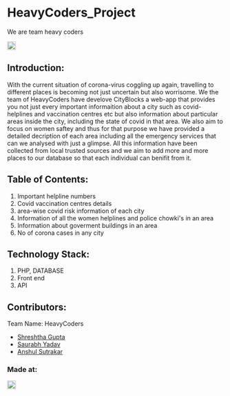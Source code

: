 # HeavyCoders_Project
We are team heavy coders


<a href="https://hack36.com"> <img src="http://bit.ly/BuiltAtHack36" height=20px> </a>


## Introduction:
With the current situation of corona-virus coggling up again, travelling to different places is becoming not just uncertain but also worrisome. We the team of HeavyCoders have develove CityBlocks a web-app that provides you not just every important informaition about a city such as covid-helplines and vaccination centres etc but also information about particular areas inside the city, including the state of covid in that area. We also aim to focus on women saftey and thus for that purpose we have provided a detailed decription of each area including all the emergency services that can we analysed with just a glimpse. All this information have been collected from local trusted sources and we aim to add more and more places to our database so that each individual can benifit from it. 
  
## Table of Contents:
1) Important helpline numbers
2) Covid vaccination centres details
3) area-wise covid risk information of each city
4) Information of all the women helplines and police chowki's in an area
5) Information about goverment buildings in an area
6) No of corona cases in any city

## Technology Stack:
  1) PHP, DATABASE
  2) Front end 
  3) API
  

## Contributors:

Team Name: HeavyCoders

* [Shreshtha Gupta](https://github.com/shrey-101)
* [Saurabh Yadav](https://github.com/sy425191)
* [Anshul Sutrakar](https://github.com/AnshulSutrakar)


### Made at:
<a href="https://hack36.com"> <img src="http://bit.ly/BuiltAtHack36" height=20px> </a>
